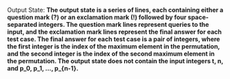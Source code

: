 Output State: **The output state is a series of lines, each containing either a question mark (?) or an exclamation mark (!) followed by four space-separated integers. The question mark lines represent queries to the input, and the exclamation mark lines represent the final answer for each test case. The final answer for each test case is a pair of integers, where the first integer is the index of the maximum element in the permutation, and the second integer is the index of the second maximum element in the permutation. The output state does not contain the input integers t, n, and p_0, p_1, ..., p_{n-1}.**